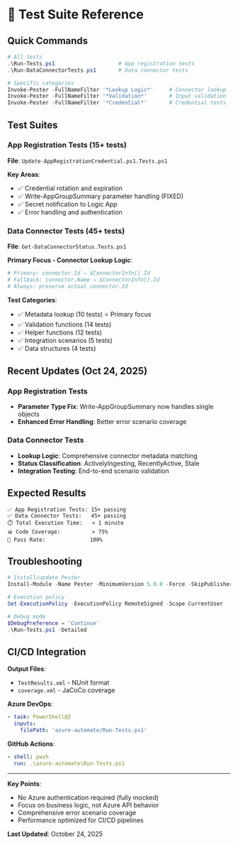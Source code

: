 # 🧪 Test Suite Reference

## Quick Commands

```powershell
# All tests
.\Run-Tests.ps1                    # App registration tests  
.\Run-DataConnectorTests.ps1       # Data connector tests

# Specific categories
Invoke-Pester -FullNameFilter '*Lookup Logic*'     # Connector lookup
Invoke-Pester -FullNameFilter '*Validation*'       # Input validation
Invoke-Pester -FullNameFilter '*Credential*'       # Credential tests
```

## Test Suites

### App Registration Tests (15+ tests)
**File**: `Update-AppRegistrationCredential.ps1.Tests.ps1`

**Key Areas**:
- ✅ Credential rotation and expiration
- ✅ Write-AppGroupSummary parameter handling (FIXED)
- ✅ Secret notification to Logic App
- ✅ Error handling and authentication

### Data Connector Tests (45+ tests)
**File**: `Get-DataConnectorStatus.Tests.ps1`

**Primary Focus - Connector Lookup Logic**:
```powershell
# Primary: connector.Id → $ConnectorInfo[].Id
# Fallback: connector.Name → $ConnectorInfo[].Id  
# Always: preserve actual connector.Id
```

**Test Categories**:
- ✅ Metadata lookup (10 tests) ⭐ Primary focus
- ✅ Validation functions (14 tests)
- ✅ Helper functions (12 tests)  
- ✅ Integration scenarios (5 tests)
- ✅ Data structures (4 tests)

## Recent Updates (Oct 24, 2025)

### App Registration Tests
- **Parameter Type Fix**: Write-AppGroupSummary now handles single objects
- **Enhanced Error Handling**: Better error scenario coverage

### Data Connector Tests
- **Lookup Logic**: Comprehensive connector metadata matching
- **Status Classification**: ActivelyIngesting, RecentlyActive, Stale
- **Integration Testing**: End-to-end scenario validation

## Expected Results

```
✅ App Registration Tests: 15+ passing
✅ Data Connector Tests:   45+ passing  
⏱️ Total Execution Time:   < 1 minute
📊 Code Coverage:          > 75%
🎯 Pass Rate:              100%
```

## Troubleshooting

```powershell
# Install/update Pester
Install-Module -Name Pester -MinimumVersion 5.0.0 -Force -SkipPublisherCheck

# Execution policy
Set-ExecutionPolicy -ExecutionPolicy RemoteSigned -Scope CurrentUser

# Debug mode
$DebugPreference = 'Continue'
.\Run-Tests.ps1 -Detailed
```

## CI/CD Integration

**Output Files**:
- `TestResults.xml` - NUnit format
- `coverage.xml` - JaCoCo coverage

**Azure DevOps**:
```yaml
- task: PowerShell@2
  inputs:
    filePath: 'azure-automate/Run-Tests.ps1'
```

**GitHub Actions**:
```yaml
- shell: pwsh
  run: .\azure-automate\Run-Tests.ps1
```

---

**Key Points**:
- No Azure authentication required (fully mocked)
- Focus on business logic, not Azure API behavior
- Comprehensive error scenario coverage
- Performance optimized for CI/CD pipelines

**Last Updated**: October 24, 2025
